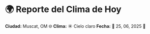 # 🌍 Reporte del Clima de Hoy

**Ciudad:** Muscat, OM 🌐
**Clima:** ☀️ Cielo claro
**Fecha:** 📅 25, 06, 2025 🚀
